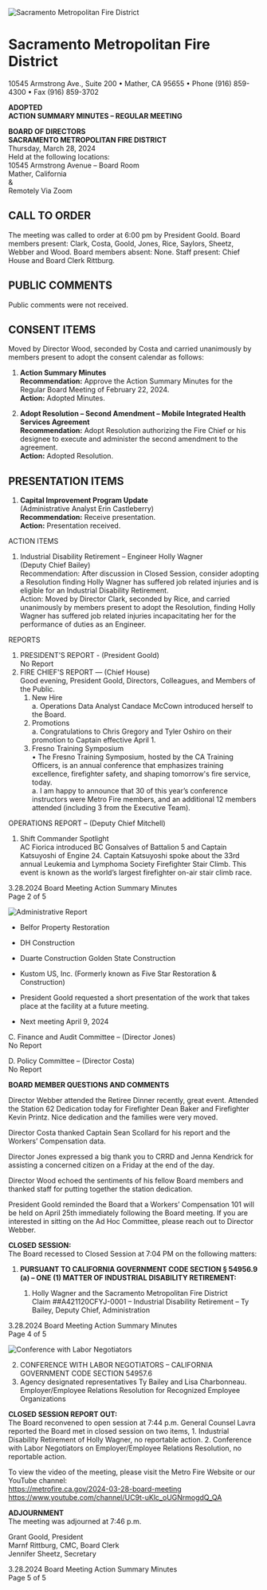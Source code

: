 <!-- Page 1 -->
![Sacramento Metropolitan Fire District](https://www.sacmetrofiredistrict.org)

# Sacramento Metropolitan Fire District
10545 Armstrong Ave., Suite 200 • Mather, CA 95655 • Phone (916) 859-4300 • Fax (916) 859-3702

**ADOPTED**  
**ACTION SUMMARY MINUTES – REGULAR MEETING**

**BOARD OF DIRECTORS**  
**SACRAMENTO METROPOLITAN FIRE DISTRICT**  
Thursday, March 28, 2024  
Held at the following locations:  
10545 Armstrong Avenue – Board Room  
Mather, California  
&  
Remotely Via Zoom

## CALL TO ORDER
The meeting was called to order at 6:00 pm by President Goold. Board members present: Clark, Costa, Goold, Jones, Rice, Saylors, Sheetz, Webber and Wood. Board members absent: None. Staff present: Chief House and Board Clerk Rittburg.

## PUBLIC COMMENTS
Public comments were not received.

## CONSENT ITEMS
Moved by Director Wood, seconded by Costa and carried unanimously by members present to adopt the consent calendar as follows:

1. **Action Summary Minutes**  
   **Recommendation:** Approve the Action Summary Minutes for the Regular Board Meeting of February 22, 2024.  
   **Action:** Adopted Minutes.

2. **Adopt Resolution – Second Amendment – Mobile Integrated Health Services Agreement**  
   **Recommendation:** Adopt Resolution authorizing the Fire Chief or his designee to execute and administer the second amendment to the agreement.  
   **Action:** Adopted Resolution.

## PRESENTATION ITEMS
1. **Capital Improvement Program Update**  
   (Administrative Analyst Erin Castleberry)  
   **Recommendation:** Receive presentation.  
   **Action:** Presentation received.
<!-- Page 2 -->
ACTION ITEMS  
1. Industrial Disability Retirement – Engineer Holly Wagner  
   (Deputy Chief Bailey)  
   Recommendation: After discussion in Closed Session, consider adopting a Resolution finding Holly Wagner has suffered job related injuries and is eligible for an Industrial Disability Retirement.  
   Action: Moved by Director Clark, seconded by Rice, and carried unanimously by members present to adopt the Resolution, finding Holly Wagner has suffered job related injuries incapacitating her for the performance of duties as an Engineer.  

REPORTS  
1. PRESIDENT’S REPORT - (President Goold)  
   No Report  
2. FIRE CHIEF'S REPORT — (Chief House)  
   Good evening, President Goold, Directors, Colleagues, and Members of the Public.  
   1. New Hire  
      a. Operations Data Analyst Candace McCown introduced herself to the Board.  
   2. Promotions  
      a. Congratulations to Chris Gregory and Tyler Oshiro on their promotion to Captain effective April 1.  
   3. Fresno Training Symposium  
      • The Fresno Training Symposium, hosted by the CA Training Officers, is an annual conference that emphasizes training excellence, firefighter safety, and shaping tomorrow's fire service, today.  
      a. I am happy to announce that 30 of this year’s conference instructors were Metro Fire members, and an additional 12 members attended (including 3 from the Executive Team).  

OPERATIONS REPORT – (Deputy Chief Mitchell)  
1. Shift Commander Spotlight  
   AC Fiorica introduced BC Gonsalves of Battalion 5 and Captain Katsuyoshi of Engine 24. Captain Katsuyoshi spoke about the 33rd annual Leukemia and Lymphoma Society Firefighter Stair Climb. This event is known as the world’s largest firefighter on-air stair climb race.  

3.28.2024 Board Meeting Action Summary Minutes  
Page 2 of 5  
<!-- Page 3 -->
![Administrative Report](https://via.placeholder.com/768x993.png?text=ADMINISTRATIVE+REPORT+%E2%80%93+%28Deputy+Chief+Bailey%29+No+Report+SUPPORT+SERVICES+REPORT+%E2%80%93+%28Deputy+Chief+Wagaman%29+No+Report+3.+SMFD+%E2%80%93+FIREFIGHTERS+LOCAL+522+REPORT+%28Captain+Sean+Scollard%2C+Local+522+Representative%29+Captain+Scollard+announced+new+addition+to+his+family%2C+a+baby+girl.+He+introduced+Captain+Brett+Randle%2C+newly+elected+Deputy+Director.+Captain+Randle+will+be+taking+over+the+Health+and+Wellness+initiative.+Captain+Scollard+stated+he+attended+the+Workers%E2%80%99+Compensation+Ad+Hoc+Committee+today.+Director+Rice+stated+he+walked+out+of+the+meeting+today+and+will+no+longer+sit+on+the+Ad+Hoc+Committee.+4.+COMMITTEE+AND+DELEGATE+REPORTS+All+Committee+Meetings+will+be+held+at+the+Sacramento+Metropolitan+Fire+District+Board+Room%2C+10545+Armstrong+Avenue%2C+Mather%2C+California+unless+otherwise+specified.+A.+Executive+Committee+%E2%80%93+%28President+Goold%29+President+Goold+reported+the+committee+met+tonight+and+appointed+Director+Clark+to+the+Policy+Committee.+B.+Communications+Center+JPA+%E2%80%93+%28AC+Greene%29+SRFECC+BOD+Report+3%2F28%2F24+%E2%80%93+Employee+Recognitions+o+Celebrating+one+year+is+Abby+Castillo%2C+Jennifer+Hottal%2C+Natalie+Beletskiy%2C+Lauren+Beck%2C+Mary+White+and+Lenny+Sina.+o+Celebrating+2+years+is+Olivia+LaFace%2C+Julia+McDaniel+and+Megan+Wright.+o+Celebrating+12+years+is+Roman+Kukharets.+o+Congratulations+to+Dispatcher+Laura+Macias%27+20+years+of+service+and+retirement+this+month%2C+praising+and+thanking+her+for+her+dedication+to+excellence+in+supporting+our+teams+well+as+our+field+personnel+and+community+members+with+kindness+and+respect.+o+Congratulated+to+Operations+Manager+Julee+Todd+on+her+21-year+service+anniversary.+*+Announced+completion+of+restroom+remodel%2C+commencement+of+bullpen+remodel+and+fencing+project.+*+SRFECC+Board+Up+Program+Selected+Contractors%2C+Contract+years+2024-2027+%28in+no+particular+order%29+o+Regional+Builders%2C+Inc.+3.28.2024+Board+Meeting+Action+Summary+Minutes+Page+3+of+5)
<!-- Page 4 -->
- Belfor Property Restoration  
- DH Construction  
- Duarte Construction Golden State Construction  
- Kustom US, Inc. (Formerly known as Five Star Restoration & Construction)  

- President Goold requested a short presentation of the work that takes place at the facility at a future meeting.  

- Next meeting April 9, 2024  

C. Finance and Audit Committee – (Director Jones)  
No Report  

D. Policy Committee – (Director Costa)  
No Report  

**BOARD MEMBER QUESTIONS AND COMMENTS**  

Director Webber attended the Retiree Dinner recently, great event. Attended the Station 62 Dedication today for Firefighter Dean Baker and Firefighter Kevin Printz. Nice dedication and the families were very moved.  

Director Costa thanked Captain Sean Scollard for his report and the Workers’ Compensation data.  

Director Jones expressed a big thank you to CRRD and Jenna Kendrick for assisting a concerned citizen on a Friday at the end of the day.  

Director Wood echoed the sentiments of his fellow Board members and thanked staff for putting together the station dedication.  

President Goold reminded the Board that a Workers’ Compensation 101 will be held on April 25th immediately following the Board meeting. If you are interested in sitting on the Ad Hoc Committee, please reach out to Director Webber.  

**CLOSED SESSION:**  
The Board recessed to Closed Session at 7:04 PM on the following matters:  

1. **PURSUANT TO CALIFORNIA GOVERNMENT CODE SECTION § 54956.9 (a) – ONE (1) MATTER OF INDUSTRIAL DISABILITY RETIREMENT:**  

   1. Holly Wagner and the Sacramento Metropolitan Fire District  
   Claim ##A421120CFYJ-0001 – Industrial Disability Retirement – Ty Bailey, Deputy Chief, Administration  

3.28.2024 Board Meeting Action Summary Minutes  
Page 4 of 5  
<!-- Page 5 -->
![Conference with Labor Negotiators](https://metrofire.ca.gov/2024-03-28-board-meeting)

2. CONFERENCE WITH LABOR NEGOTIATORS – CALIFORNIA GOVERNMENT CODE SECTION 54957.6  
1. Agency designated representatives Ty Bailey and Lisa Charbonneau.  
Employer/Employee Relations Resolution for Recognized Employee Organizations  

**CLOSED SESSION REPORT OUT:**  
The Board reconvened to open session at 7:44 p.m. General Counsel Lavra reported the Board met in closed session on two items, 1. Industrial Disability Retirement of Holly Wagner, no reportable action. 2. Conference with Labor Negotiators on Employer/Employee Relations Resolution, no reportable action.  

To view the video of the meeting, please visit the Metro Fire Website or our YouTube channel:  
https://metrofire.ca.gov/2024-03-28-board-meeting  
https://www.youtube.com/channel/UC9t-uKlc_oUGNrmogdQ_QA  

**ADJOURNMENT**  
The meeting was adjourned at 7:46 p.m.  

Grant Goold, President  
Marnf Rittburg, CMC, Board Clerk  
Jennifer Sheetz, Secretary  

3.28.2024 Board Meeting Action Summary Minutes  
Page 5 of 5  
